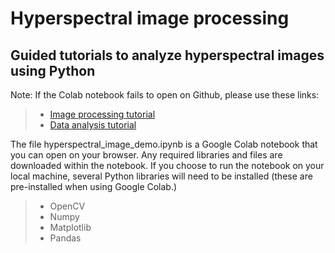 # Hyperspectral image processing

## Guided tutorials to analyze hyperspectral images using Python

Note: If the Colab notebook fails to open on Github, please use these links:

>
> - <a  href= "https://colab.research.google.com/github/piyuss/hyperspectral-image-demo/blob/main/hyperspectral_image_demo.ipynb" target="_blank" rel="noopener noreferrer" > Image processing tutorial </a>
> - [Data analysis tutorial](https://colab.research.google.com/github/piyuss/hyperspectral-image-demo/blob/main/spectral_data_analysis_demo.ipynb)

The file hyperspectral_image_demo.ipynb is a Google Colab notebook that you can open on your browser. Any required libraries and files are downloaded within the notebook. If you choose to run the notebook on your local machine, several Python libraries will need to be installed (these are pre-installed when using Google Colab.)

>
> - OpenCV
> - Numpy
> - Matplotlib
> - Pandas
>



